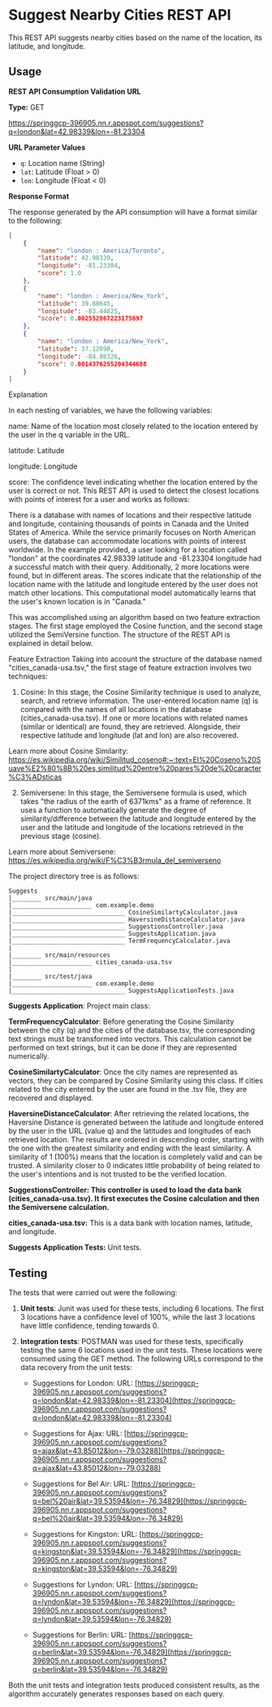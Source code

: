 # Suggest Nearby Cities REST API

This REST API suggests nearby cities based on the name of the location, its latitude, and longitude.

## Usage

**REST API Consumption Validation URL**

**Type:** GET

https://springgcp-396905.nn.r.appspot.com/suggestions?q=london&lat=42.98339&lon=-81.23304

**URL Parameter Values**

- `q`: Location name (String)
- `lat`: Latitude (Float > 0)
- `lon`: Longitude (Float < 0)

**Response Format**

The response generated by the API consumption will have a format similar to the following:

```json
[
    {
        "name": "london : America/Toronto",
        "latitude": 42.98339,
        "longitude": -81.23304,
        "score": 1.0
    },
    {
        "name": "london : America/New_York",
        "latitude": 39.88645,
        "longitude": -83.44825,
        "score": 0.002552867223175697
    },
    {
        "name": "london : America/New_York",
        "latitude": 37.12898,
        "longitude": -84.08326,
        "score": 0.0014376255204344688
    }
]

```

Explanation

In each nesting of variables, we have the following variables:

name: Name of the location most closely related to the location entered by the user in the q variable in the URL.

latitude: Latitude

longitude: Longitude

score: The confidence level indicating whether the location entered by the user is correct or not.
This REST API is used to detect the closest locations with points of interest for a user and works as follows:

There is a database with names of locations and their respective latitude and longitude, containing thousands of points in Canada and the United States of America. While the service primarily focuses on North American users, the database can accommodate locations with points of interest worldwide. In the example provided, a user looking for a location called "london" at the coordinates 42.98339 latitude and -81.23304 longitude had a successful match with their query. Additionally, 2 more locations were found, but in different areas. The scores indicate that the relationship of the location name with the latitude and longitude entered by the user does not match other locations. This computational model automatically learns that the user's known location is in "Canada."

This was accomplished using an algorithm based on two feature extraction stages. The first stage employed the Cosine function, and the second stage utilized the SemiVersine function. The structure of the REST API is explained in detail below.

Feature Extraction
Taking into account the structure of the database named "cities_canada-usa.tsv," the first stage of feature extraction involves two techniques:

1. Cosine:
In this stage, the Cosine Similarity technique is used to analyze, search, and retrieve information. The user-entered location name (q) is compared with the names of all locations in the database (cities_canada-usa.tsv). If one or more locations with related names (similar or identical) are found, they are retrieved. Alongside, their respective latitude and longitude (lat and lon) are also recovered.

Learn more about Cosine Similarity: https://es.wikipedia.org/wiki/Similitud_coseno#:~:text=El%20Coseno%20Suave%E2%80%8B%20es,similitud%20entre%20pares%20de%20caracter%C3%ADsticas

2. Semiversene:
In this stage, the Semiversene formula is used, which takes "the radius of the earth of 6371kms" as a frame of reference. It uses a function to automatically generate the degree of similarity/difference between the latitude and longitude entered by the user and the latitude and longitude of the locations retrieved in the previous stage (cosine).

Learn more about Semiversene: https://es.wikipedia.org/wiki/F%C3%B3rmula_del_semiverseno

The project directory tree is as follows:
```
Suggests
|________ src/main/java
|______________________ com.example.demo
|_______________________________ CosineSimilartyCalculator.java
|_______________________________ HaversineDistanceCalculator.java
|_______________________________ SuggestionsController.java
|_______________________________ SuggestsApplication.java
|_______________________________ TermFrequencyCalculator.java
|
|________ src/main/resources
|______________________ cities_canada-usa.tsv
|
|________ src/test/java
|______________________ com.example.demo
|_______________________________ SuggestsApplicationTests.java

```

**Suggests Application**:
Project main class:

**TermFrequencyCalculator**:
Before generating the Cosine Similarity between the city (q) and the cities of the database.tsv, the corresponding text strings must be transformed into vectors. This calculation cannot be performed on text strings, but it can be done if they are represented numerically.

**CosineSimilartyCalculator**:
Once the city names are represented as vectors, they can be compared by Cosine Similarity using this class. If cities related to the city entered by the user are found in the .tsv file, they are recovered and displayed.

**HaversineDistanceCalculator**:
After retrieving the related locations, the Haversine Distance is generated between the latitude and longitude entered by the user in the URL (value q) and the latitudes and longitudes of each retrieved location. The results are ordered in descending order, starting with the one with the greatest similarity and ending with the least similarity. A similarity of 1 (100%) means that the location is completely valid and can be trusted. A similarity closer to 0 indicates little probability of being related to the user's intentions and is not trusted to be the verified location.

**SuggestionsController:
This controller is used to load the data bank (cities_canada-usa.tsv). It first executes the Cosine calculation and then the Semiversene calculation.**

**cities_canada-usa.tsv:**
This is a data bank with location names, latitude, and longitude.

**Suggests Application Tests:**
Unit tests.

## Testing

The tests that were carried out were the following:

1. **Unit tests**:
   Junit was used for these tests, including 6 locations. The first 3 locations have a confidence level of 100%, while the last 3 locations have little confidence, tending towards 0.

2. **Integration tests**:
   POSTMAN was used for these tests, specifically testing the same 6 locations used in the unit tests. These locations were consumed using the GET method. The following URLs correspond to the data recovery from the unit tests:

    - Suggestions for London:
     URL: [https://springgcp-396905.nn.r.appspot.com/suggestions?q=london&lat=42.98339&lon=-81.23304](https://springgcp-396905.nn.r.appspot.com/suggestions?q=london&lat=42.98339&lon=-81.23304)

   - Suggestions for Ajax:
     URL: [https://springgcp-396905.nn.r.appspot.com/suggestions?q=ajax&lat=43.85012&lon=-79.03288](https://springgcp-396905.nn.r.appspot.com/suggestions?q=ajax&lat=43.85012&lon=-79.03288)

   - Suggestions for Bel Air:
     URL: [https://springgcp-396905.nn.r.appspot.com/suggestions?q=bel%20air&lat=39.53594&lon=-76.34829](https://springgcp-396905.nn.r.appspot.com/suggestions?q=bel%20air&lat=39.53594&lon=-76.34829)

   - Suggestions for Kingston:
     URL: [https://springgcp-396905.nn.r.appspot.com/suggestions?q=kingston&lat=39.53594&lon=-76.34829](https://springgcp-396905.nn.r.appspot.com/suggestions?q=kingston&lat=39.53594&lon=-76.34829)

   - Suggestions for Lyndon:
     URL: [https://springgcp-396905.nn.r.appspot.com/suggestions?q=lyndon&lat=39.53594&lon=-76.34829](https://springgcp-396905.nn.r.appspot.com/suggestions?q=lyndon&lat=39.53594&lon=-76.34829)

   - Suggestions for Berlin:
     URL: [https://springgcp-396905.nn.r.appspot.com/suggestions?q=berlin&lat=39.53594&lon=-76.34829](https://springgcp-396905.nn.r.appspot.com/suggestions?q=berlin&lat=39.53594&lon=-76.34829)


Both the unit tests and integration tests produced consistent results, as the algorithm accurately generates responses based on each query.
